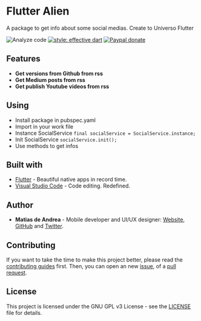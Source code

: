 # Flutter Alien

A package to get info about some social medias. Create to Universo Flutter

![Analyze code](https://github.com/flutteruniverse/flutter-alien/workflows/Analyze%20code/badge.svg)
[![style: effective dart](https://img.shields.io/badge/style-effective_dart-40c4ff.svg)](https://pub.dev/packages/flutter_alien)
[![Paypal donate](https://img.shields.io/badge/paypal-donate-blue)](https://paypal.me/deandreamatias)

## Features

- **Get versions from Github from rss**
- **Get Medium posts from rss**
- **Get publish Youtube videos from rss**

## Using

- Install package in pubspec.yaml
- Import in your work file
- Instance SocialService ```final socialService = SocialService.instance;```
- Init SocialService ```socialService.init();```
- Use methods to get infos

## Built with

- [Flutter](https://flutter.dev/) - Beautiful native apps in record time.
- [Visual Studio Code](https://code.visualstudio.com/) - Code editing. Redefined.

## Author

- **Matias de Andrea** - Mobile developer and UI/UX designer: [Website](https://deandreamatias.com), [GitHub](https://github.com/deandreamatias) and [Twitter](https://twitter.com/deandreamatias).

## Contributing

If you want to take the time to make this project better, please read the [contributing guides](https://github.com/flutteruniverse/flutter-alien/blob/master/CONTRIBUTING.md) first. Then, you can open an new [issue](https://github.com/flutteruniverse/flutter-alien/issues/new/choose), of a [pull request](https://github.com/flutteruniverse/flutter-alien/compare).

## License

This project is licensed under the GNU GPL v3 License - see the [LICENSE](LICENSE) file for details.
